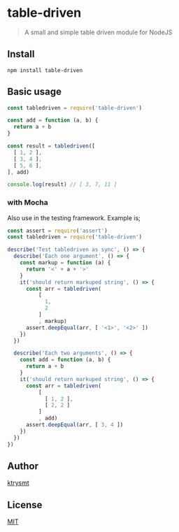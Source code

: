 # table-driven

> A small and simple table driven module for NodeJS

## Install

```
npm install table-driven
```

## Basic usage

```js
const tabledriven = require('table-driven')

const add = function (a, b) {
  return a + b
}

const result = tabledriven([
  [ 1, 2 ],
  [ 3, 4 ],
  [ 5, 6 ],
], add)

console.log(result) // [ 3, 7, 11 ]
```

### with Mocha

Also use in the testing framework. Example is;

```js
const assert = require('assert')
const tabledriven = require('table-driven')

describe('Test tabledriven as sync', () => {
  describe('Each one argument', () => {
    const markup = function (a) {
      return '<' + a + '>'
    }
    it('should return markuped string', () => {
      const arr = tabledriven(
          [
            1, 
            2
          ]
          , markup)
      assert.deepEqual(arr, [ '<1>', '<2>' ])
    })
  })

  describe('Each two arguments', () => {
    const add = function (a, b) {
      return a + b
    }
    it('should return markuped string', () => {
      const arr = tabledriven(
          [ 
            [ 1, 2 ], 
            [ 2, 2 ]
          ]
          , add)
      assert.deepEqual(arr, [ 3, 4 ])
    })
  })
}) 
```

## Author

[ktrysmt](https://twitter.com/ktrysmt)

## License

[MIT](./LICENSE)
